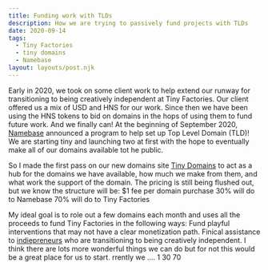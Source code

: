 ```yaml
---
title: Funding work with TLDs
description: How we are trying to passively fund projects with TLDs
date: 2020-09-14
tags:
  - Tiny Factories
  - tiny domains
  - Namebase
layout: layouts/post.njk
---
```


Early in 2020, we took on some client work to help extend our runway for transitioning to being creatively independent at Tiny Factories. Our client offered us a mix of USD and HNS for our work. Since then we have been using the HNS tokens to bid on domains in the hops of using them to fund future work. And we finally can! At the beginning of September 2020, [Namebase](https://namebase.io) announced a program to help set up Top Level Domain (TLD)! We are starting tiny and launching two at first with the hope to eventually make all of our domains available tot he public.

So I made the first pass on our new domains site [Tiny Domains](https://domains.tinyfactories.space) to act as a hub for the domains we have available, how much we make from them, and what work the support of the domain. The pricing is still being flushed out, but we know the structure will be:
\$1 fee per domain purchase
30% will do to Namebase
70% will do to Tiny Factories

My ideal goal is to role out a few domains each month and uses all the proceeds to fund Tiny Factories in the following ways:
Fund playful interventions that may not have a clear monetization path.
Finical assistance to [indiepreneurs](https://indiepreneur.wiki) who are transitioning to being creatively independent.
I think there are lots more wonderful things we can do but for not this would be a great place for us to start.
rrently we .... 1 30 70
